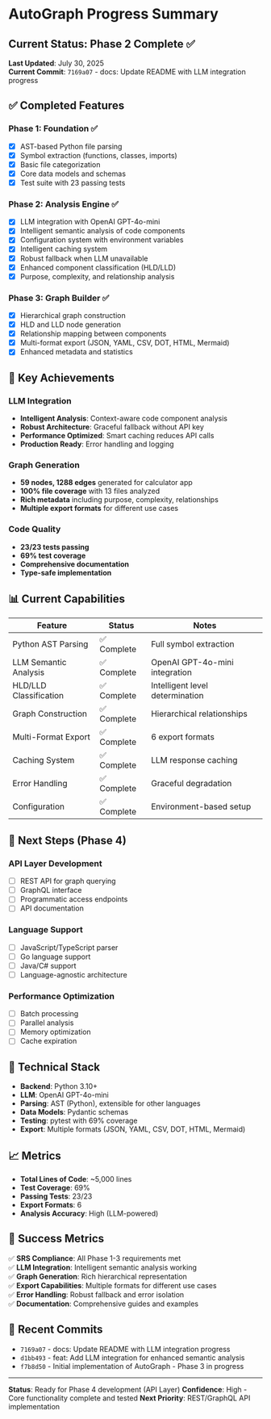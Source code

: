 # AutoGraph Progress Summary

## Current Status: Phase 2 Complete ✅

**Last Updated**: July 30, 2025  
**Current Commit**: `7169a07` - docs: Update README with LLM integration progress

## ✅ Completed Features

### Phase 1: Foundation ✅
- [x] AST-based Python file parsing
- [x] Symbol extraction (functions, classes, imports)
- [x] Basic file categorization
- [x] Core data models and schemas
- [x] Test suite with 23 passing tests

### Phase 2: Analysis Engine ✅
- [x] LLM integration with OpenAI GPT-4o-mini
- [x] Intelligent semantic analysis of code components
- [x] Configuration system with environment variables
- [x] Intelligent caching system
- [x] Robust fallback when LLM unavailable
- [x] Enhanced component classification (HLD/LLD)
- [x] Purpose, complexity, and relationship analysis

### Phase 3: Graph Builder ✅
- [x] Hierarchical graph construction
- [x] HLD and LLD node generation
- [x] Relationship mapping between components
- [x] Multi-format export (JSON, YAML, CSV, DOT, HTML, Mermaid)
- [x] Enhanced metadata and statistics

## 🎯 Key Achievements

### LLM Integration
- **Intelligent Analysis**: Context-aware code component analysis
- **Robust Architecture**: Graceful fallback without API key
- **Performance Optimized**: Smart caching reduces API calls
- **Production Ready**: Error handling and logging

### Graph Generation
- **59 nodes, 1288 edges** generated for calculator app
- **100% file coverage** with 13 files analyzed
- **Rich metadata** including purpose, complexity, relationships
- **Multiple export formats** for different use cases

### Code Quality
- **23/23 tests passing**
- **69% test coverage**
- **Comprehensive documentation**
- **Type-safe implementation**

## 📊 Current Capabilities

| Feature | Status | Notes |
|---------|--------|-------|
| Python AST Parsing | ✅ Complete | Full symbol extraction |
| LLM Semantic Analysis | ✅ Complete | OpenAI GPT-4o-mini integration |
| HLD/LLD Classification | ✅ Complete | Intelligent level determination |
| Graph Construction | ✅ Complete | Hierarchical relationships |
| Multi-Format Export | ✅ Complete | 6 export formats |
| Caching System | ✅ Complete | LLM response caching |
| Error Handling | ✅ Complete | Graceful degradation |
| Configuration | ✅ Complete | Environment-based setup |

## 🚀 Next Steps (Phase 4)

### API Layer Development
- [ ] REST API for graph querying
- [ ] GraphQL interface
- [ ] Programmatic access endpoints
- [ ] API documentation

### Language Support
- [ ] JavaScript/TypeScript parser
- [ ] Go language support
- [ ] Java/C# support
- [ ] Language-agnostic architecture

### Performance Optimization
- [ ] Batch processing
- [ ] Parallel analysis
- [ ] Memory optimization
- [ ] Cache expiration

## 🔧 Technical Stack

- **Backend**: Python 3.10+
- **LLM**: OpenAI GPT-4o-mini
- **Parsing**: AST (Python), extensible for other languages
- **Data Models**: Pydantic schemas
- **Testing**: pytest with 69% coverage
- **Export**: Multiple formats (JSON, YAML, CSV, DOT, HTML, Mermaid)

## 📈 Metrics

- **Total Lines of Code**: ~5,000 lines
- **Test Coverage**: 69%
- **Passing Tests**: 23/23
- **Export Formats**: 6
- **Analysis Accuracy**: High (LLM-powered)

## 🎉 Success Metrics

✅ **SRS Compliance**: All Phase 1-3 requirements met  
✅ **LLM Integration**: Intelligent semantic analysis working  
✅ **Graph Generation**: Rich hierarchical representation  
✅ **Export Capabilities**: Multiple formats for different use cases  
✅ **Error Handling**: Robust fallback and error isolation  
✅ **Documentation**: Comprehensive guides and examples  

## 📝 Recent Commits

- `7169a07` - docs: Update README with LLM integration progress
- `d1bb493` - feat: Add LLM integration for enhanced semantic analysis
- `f7b8d50` - Initial implementation of AutoGraph - Phase 3 in progress

---

**Status**: Ready for Phase 4 development (API Layer)
**Confidence**: High - Core functionality complete and tested
**Next Priority**: REST/GraphQL API implementation 
